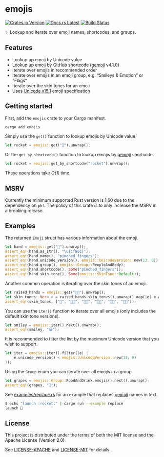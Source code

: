 <!-- Generated by cargo-onedoc. DO NOT EDIT. -->

# emojis

[![Crates.io Version](https://badgers.space/crates/version/emojis)](https://crates.io/crates/emojis)
[![Docs.rs Latest](https://badgers.space/badge/docs.rs/latest/blue)](https://docs.rs/emojis)
[![Build Status](https://badgers.space/github/checks/rossmacarthur/emojis?label=build)](https://github.com/rossmacarthur/emojis/actions/workflows/build.yaml)

✨ Lookup and iterate over emoji names, shortcodes, and groups.

## Features

- Lookup up emoji by Unicode value
- Lookup up emoji by GitHub shortcode ([gemoji](https://github.com/github/gemoji) v4.1.0)
- Iterate over emojis in recommended order
- Iterate over emojis in an emoji group, e.g. “Smileys & Emotion” or “Flags”
- Iterate over the skin tones for an emoji
- Uses [Unicode v15.1](https://unicode.org/emoji/charts-15.1/emoji-released.html) emoji specification

## Getting started

First, add the `emojis` crate to your Cargo manifest.

```sh
cargo add emojis
```

Simply use the `get()` function to lookup emojis by Unicode value.

```rust
let rocket = emojis::get("🚀").unwrap();
```

Or the `get_by_shortcode()` function to lookup emojis by [gemoji] shortcode.

```rust
let rocket = emojis::get_by_shortcode("rocket").unwrap();
```

These operations take *Ο(1)* time.

## MSRV

Currently the minimum supported Rust version is 1.60 due to the dependency
on `phf`. The policy of this crate is to only increase the MSRV in a
breaking release.

## Examples

The returned `Emoji` struct has various information about the emoji.

```rust
let hand = emojis::get("🤌").unwrap();
assert_eq!(hand.as_str(), "\u{1f90c}");
assert_eq!(hand.name(), "pinched fingers");
assert_eq!(hand.unicode_version(), emojis::UnicodeVersion::new(13, 0));
assert_eq!(hand.group(), emojis::Group::PeopleAndBody);
assert_eq!(hand.shortcode(), Some("pinched_fingers"));
assert_eq!(hand.skin_tone(), Some(emojis::SkinTone::Default));
```

Another common operation is iterating over the skin tones of an emoji.

```rust
let raised_hands = emojis::get("🙌🏼").unwrap();
let skin_tones: Vec<_> = raised_hands.skin_tones().unwrap().map(|e| e.as_str()).collect();
assert_eq!(skin_tones, ["🙌", "🙌🏻", "🙌🏼", "🙌🏽", "🙌🏾", "🙌🏿"]);
```

You can use the `iter()` function to iterate over all emojis (only
includes the default skin tone versions).

```rust
let smiley = emojis::iter().next().unwrap();
assert_eq!(smiley, "😀");
```

It is recommended to filter the list by the maximum Unicode version that you
wish to support.

```rust
let iter = emojis::iter().filter(|e| {
    e.unicode_version() < emojis::UnicodeVersion::new(13, 0)
});
```

Using the `Group` enum you can iterate over all emojis in a group.

```rust
let grapes = emojis::Group::FoodAndDrink.emojis().next().unwrap();
assert_eq!(grapes, "🍇");
```

See [examples/replace.rs] for an example that replaces [gemoji] names in
text.

```sh
$ echo "launch :rocket:" | cargo run --example replace
launch 🚀
```

[gemoji]: https://github.com/github/gemoji
[examples/replace.rs]: https://github.com/rossmacarthur/emojis/blob/trunk/examples/replace.rs

## License

This project is distributed under the terms of both the MIT license and the Apache License (Version 2.0).

See [LICENSE-APACHE](LICENSE-APACHE) and [LICENSE-MIT](LICENSE-MIT) for details.

